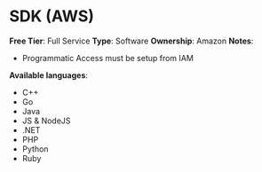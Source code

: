 # SDK (AWS)

**Free Tier**: Full Service
**Type**: Software
**Ownership**: Amazon
**Notes**:

- Programmatic Access must be setup from IAM

**Available languages**:

- C++
-  Go
-  Java
-  JS & NodeJS
-  .NET
-  PHP
-  Python
-  Ruby
